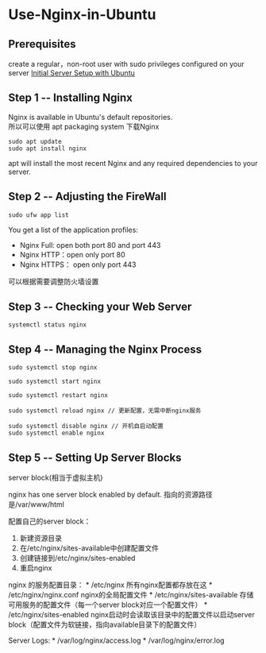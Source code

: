 # Use-Nginx-in-Ubuntu

## Prerequisites
create a regular，non-root user with sudo privileges configured on your server
[Initial Server Setup with Ubuntu](./prerequisites.md)

## Step 1 -- Installing Nginx
Nginx is available in Ubuntu's default repositories.  
所以可以使用 apt packaging system 下载Nginx

```
sudo apt update
sudo apt install nginx
```
apt will install the most recent Nginx and any required dependencies to your server.

## Step 2 -- Adjusting the FireWall
```
sudo ufw app list
```
You get a list of the application profiles:
* Nginx Full: open both port 80 and port 443
* Nginx HTTP：open only port 80
* Nginx HTTPS： open only port 443

可以根据需要调整防火墙设置

## Step 3 -- Checking your Web Server
```
systemctl status nginx
```

## Step 4 -- Managing the Nginx Process
```
sudo systemctl stop nginx

sudo systemctl start nginx

sudo systemctl restart nginx

sudo systemctl reload nginx // 更新配置，无需中断nginx服务

sudo systemctl disable nginx // 开机自启动配置
sudo systemctl enable nginx
```

## Step 5 -- Setting Up Server Blocks
server block(相当于虚拟主机)

nginx has one server block enabled by default. 指向的资源路径是/var/www/html

配置自己的server block：
1. 新建资源目录
2. 在/etc/nginx/sites-available中创建配置文件
3. 创建链接到/etc/nginx/sites-enabled
4. 重启nginx

nginx 的服务配置目录：
    * /etc/nginx  所有nginx配置都存放在这
    * /etc/nginx/nginx.conf  nginx的全局配置文件
    * /etc/nginx/sites-available  存储可用服务的配置文件（每一个server block对应一个配置文件）
    * /etc/nginx/sites-enabled   nginx启动时会读取该目录中的配置文件以启动server block（配置文件为软链接，指向available目录下的配置文件）

Server Logs:
    * /var/log/nginx/access.log
    * /var/log/nginx/error.log